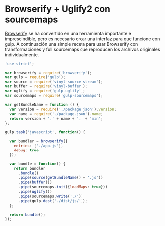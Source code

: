 # Browserify + Uglify2 con sourcemaps

[Browserify](http://github.com/substack/node-browserify) se ha convertido en una herramienta importante e imprescindible, pero es necesario crear una interfaz para que funcione con gulp. A continuación una simple receta para usar Browserify con transformaciones y full sourcemaps que reproducen los archivos originales individualmente.

``` javascript
'use strict';

var browserify = require('browserify');
var gulp = require('gulp');
var source = require('vinyl-source-stream');
var buffer = require('vinyl-buffer');
var uglify = require('gulp-uglify');
var sourcemaps = require('gulp-sourcemaps');

var getBundleName = function () {
  var version = require('./package.json').version;
  var name = require('./package.json').name;
  return version + '.' + name + '.' + 'min';
};

gulp.task('javascript', function() {

  var bundler = browserify({
    entries: ['./app.js'],
    debug: true
  });

  var bundle = function() {
    return bundler
      .bundle()
      .pipe(source(getBundleName() + '.js'))
      .pipe(buffer())
      .pipe(sourcemaps.init({loadMaps: true}))
      .pipe(uglify())
      .pipe(sourcemaps.write('./'))
      .pipe(gulp.dest('./dist/js/'));
  };

  return bundle();
});
```
